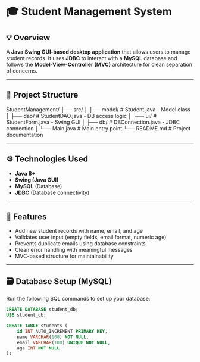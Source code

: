 # 🎓 Student Management System

## 💡 Overview
A **Java Swing GUI-based desktop application** that allows users to manage student records. It uses **JDBC** to interact with a **MySQL** database and follows the **Model-View-Controller (MVC)** architecture for clean separation of concerns.

---

## 🧱 Project Structure

StudentManagement/
├── src/
│ ├── model/ # Student.java - Model class
│ ├── dao/ # StudentDAO.java - DB access logic
│ ├── ui/ # StudentForm.java - Swing GUI
│ ├── db/ # DBConnection.java - JDBC connection
│ └── Main.java # Main entry point
└── README.md # Project documentation

---

## ⚙️ Technologies Used

- **Java 8+**
- **Swing (Java GUI)**
- **MySQL** (Database)
- **JDBC** (Database connectivity)

---

## 🧪 Features

- Add new student records with name, email, and age
- Validates user input (empty fields, email format, numeric age)
- Prevents duplicate emails using database constraints
- Clean error handling with meaningful messages
- MVC-based structure for maintainability

---

## 🗃️ Database Setup (MySQL)

Run the following SQL commands to set up your database:

```sql
CREATE DATABASE student_db;
USE student_db;

CREATE TABLE students (
    id INT AUTO_INCREMENT PRIMARY KEY,
    name VARCHAR(100) NOT NULL,
    email VARCHAR(100) UNIQUE NOT NULL,
    age INT NOT NULL
);

